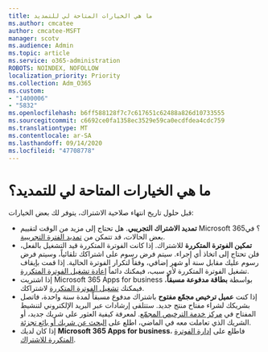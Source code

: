 ```yaml
---
title: ما هي الخيارات المتاحة لي للتمديد
ms.author: cmcatee
author: cmcatee-MSFT
manager: scotv
ms.audience: Admin
ms.topic: article
ms.service: o365-administration
ROBOTS: NOINDEX, NOFOLLOW
localization_priority: Priority
ms.collection: Adm_O365
ms.custom:
- "1400006"
- "5832"
ms.openlocfilehash: b6ff588128f7c7c617651c62488a826d10733555
ms.sourcegitcommit: c6692ce0fa1358ec3529e59ca0ecdfdea4cdc759
ms.translationtype: MT
ms.contentlocale: ar-SA
ms.lasthandoff: 09/14/2020
ms.locfileid: "47708778"
---
```

# <a name="what-are-my-options-to-extend"></a>ما هي الخيارات المتاحة لي للتمديد؟

قبل حلول تاريخ انتهاء صلاحية الاشتراك، يتوفر لك بعض الخيارات:

- **تمديد الاشتراك التجريبي**.  هل تحتاج إلى مزيد من الوقت لتقييم Microsoft 365؟ في بعض الحالات، قد تتمكن من [تمديد الفترة التجريبية](https://docs.microsoft.com/microsoft-365/commerce/extend-your-trial).  
- **تمكين الفوترة المتكررة** للاشتراك. إذا كانت الفوترة المتكررة قيد التشغيل بالفعل، فلن تحتاج إلى اتخاذ أي إجراء. سيتم فرض رسوم على اشتراكك تلقائياً، وسيتم فرض رسوم عليك مقابل سنة أو شهر إضافي، وفقاً لتكرار الفوترة الحالية. إذا قمت بإيقاف تشغيل الفوترة المتكررة لأي سبب، فيمكنك دائماً  [إعادة تشغيل الفوترة المتكررة](https://docs.microsoft.com/microsoft-365/commerce/subscriptions/renew-your-subscription).
- إذا اشتريت Microsoft 365 Apps for business بواسطة  **بطاقة مدفوعة مسبقاً**، فيمكنك  [تشغيل الفوترة المتكررة](https://docs.microsoft.com/microsoft-365/commerce/subscriptions/renew-your-subscription)  لاشتراكك.
- إذا كنت  **عميل ترخيص مجمّع مفتوح**  باشتراك مدفوع مسبقاً لمدة سنة واحدة، فاتصل بشريكك لشراء مفتاح منتج جديد. ستتلقى إرشادات عبر البريد الإلكتروني لتنشيط المفتاح في [مركز خدمة الترخيص المجمّع](https://go.microsoft.com/fwlink/p/?LinkID=282016). لمعرفة كيفية العثور على شريك جديد، أو الشريك الذي تعاملت معه في الماضي، اطلع على [البحث عن شريك أو بائع تجزئة](https://docs.microsoft.com/microsoft-365/admin/manage/find-your-partner-or-reseller).
- إذا كان لديك **Microsoft 365 Apps for business**، فاطلع على  [إدارة الفوترة المتكررة للاشتراك](https://docs.microsoft.com/microsoft-365/commerce/subscriptions/renew-your-subscription).
